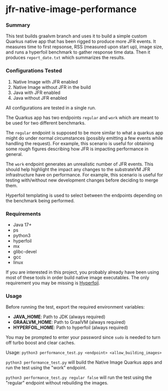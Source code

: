 # jfr-native-image-performance

### Summary
This test builds graalvm branch and uses it to build a simple custom Quarkus native app that has been rigged to produce more JFR events. It measures time to first repsonse, RSS (measured upon start up), image size, and runs a hyperfoil benchmark to gather response time data. Then it produces `report_date.txt` which summarizes the results. 

### Configurations Tested

1. Native Image with JFR enabled
2. Native Image without JFR in the build
3. Java with JFR enabled
4. Java without JFR enabled


All configurations are tested in a single run.

The Quarkus app has two endpoints `regular` and `work` which are meant to be used for two different benchmarks. 

The `regular` endpoint is supposed to be more similar to what a quarkus app might do under normal circumstances (possibly emitting a few events while handling the request). For example, this scenario is useful for obtaining some rough figures describing how JFR is impacting performance in general. 

The `work` endpoint generates an unrealistic number of JFR events. This should help highlight the impact any changes to the substrateVM JFR infrastructure have on performance. For example, this scenario is useful for testing with/without new development changes before deciding to merge them.

Hyperfoil templating is used to select between the endpoints depending on the benchmark being performed.

### Requirements

- Java 17+
- ps
- python3
- hyperfoil
- mx
- glibc-devel
- gcc
- linux

If you are interested in this project, you probably already have been using most of these tools in order build native image executables. The only requirement you may be missing is [Hyperfoil](https://hyperfoil.io/).

### Usage
Before running the test, export the required environment variables:
- **JAVA_HOME**:    Path to JDK (always required)
- **GRAALVM_HOME**:   Path to GraalVM  (always required)
- **HYPERFOIL_HOME**:    Path to hyperfoil (always required)

You may be prompted to enter your password since `sudo` is needed to turn off turbo boost and clear caches. 

Usage: `python3 performance_test.py <endpoint> <allow_building_images>`

`python3 performance_test.py` will build the Native Image Quarkus apps and run the test using the "work" endpoint.

`python3 performance_test.py regular false` will run the test using the "regular" endpoint without rebuilding the images.